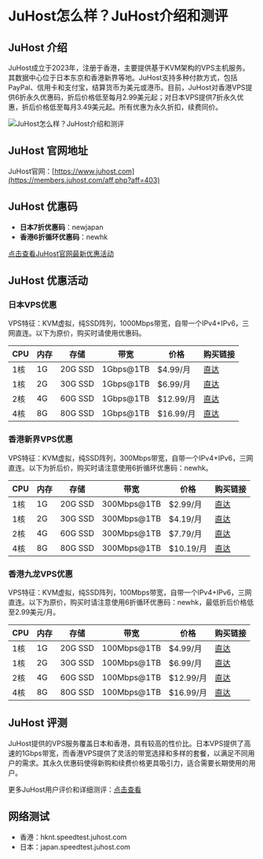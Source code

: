 # JuHost怎么样？JuHost介绍和测评

## JuHost 介绍
JuHost成立于2023年，注册于香港，主要提供基于KVM架构的VPS主机服务。其数据中心位于日本东京和香港新界等地。JuHost支持多种付款方式，包括PayPal、信用卡和支付宝，结算货币为美元或港币。目前，JuHost对香港VPS提供6折永久优惠码，折后价格低至每月2.99美元起；对日本VPS提供7折永久优惠，折后价格低至每月3.49美元起。所有优惠为永久折扣，续费同价。

![JuHost怎么样？JuHost介绍和测评](https://github.com/user-attachments/assets/d47ee7af-9b96-4ddd-965e-42e025b65391)

## JuHost 官网地址
JuHost官网：[https://www.juhost.com](https://members.juhost.com/aff.php?aff=403)

## JuHost 优惠码
- **日本7折优惠码**：newjapan
- **香港6折循环优惠码**：newhk

[点击查看JuHost官网最新优惠活动](https://members.juhost.com/aff.php?aff=403)

## JuHost 优惠活动

### 日本VPS优惠

VPS特征：KVM虚拟，纯SSD阵列，1000Mbps带宽，自带一个IPv4+IPv6，三网直连。以下为原价，购买时请使用优惠码。

| CPU   | 内存  | 存储      | 带宽           | 价格       | 购买链接                                                                                   |
|-------|-------|-----------|----------------|------------|--------------------------------------------------------------------------------------------|
| 1核   | 1G    | 20G SSD   | 1Gbps@1TB      | $4.99/月   | [直达](https://members.juhost.com/aff.php?aff=403&pid=6)                                     |
| 1核   | 2G    | 30G SSD   | 1Gbps@1TB      | $6.99/月   | [直达](https://members.juhost.com/aff.php?aff=403&pid=7)                                     |
| 2核   | 4G    | 60G SSD   | 1Gbps@1TB      | $12.99/月  | [直达](https://members.juhost.com/aff.php?aff=403&pid=10)                                    |
| 4核   | 8G    | 80G SSD   | 1Gbps@1TB      | $16.99/月  | [直达](https://members.juhost.com/aff.php?aff=403&pid=11)                                    |

### 香港新界VPS优惠

VPS特征：KVM虚拟，纯SSD阵列，300Mbps带宽，自带一个IPv4+IPv6，三网直连。以下为折后价，购买时请注意使用6折循环优惠码：newhk。

| CPU   | 内存  | 存储      | 带宽           | 价格       | 购买链接                                                                                   |
|-------|-------|-----------|----------------|------------|--------------------------------------------------------------------------------------------|
| 1核   | 1G    | 20G SSD   | 300Mbps@1TB    | $2.99/月   | [直达](https://members.juhost.com/aff.php?aff=403&pid=13&promocode=newhk)                    |
| 1核   | 2G    | 30G SSD   | 300Mbps@1TB    | $4.19/月   | [直达](https://members.juhost.com/aff.php?aff=403&pid=14&promocode=newhk)                    |
| 2核   | 4G    | 60G SSD   | 300Mbps@1TB    | $7.79/月   | [直达](https://members.juhost.com/aff.php?aff=403&pid=15&promocode=newhk)                    |
| 4核   | 8G    | 80G SSD   | 300Mbps@1TB    | $10.19/月  | [直达](https://members.juhost.com/aff.php?aff=403&pid=16&promocode=newhk)                    |

### 香港九龙VPS优惠

VPS特征：KVM虚拟，纯SSD阵列，100Mbps带宽，自带一个IPv4+IPv6，三网直连。以下为原价，购买时请注意使用6折循环优惠码：newhk，最低折后价格低至2.99美元/月。

| CPU   | 内存  | 存储      | 带宽           | 价格       | 购买链接                                                                                   |
|-------|-------|-----------|----------------|------------|--------------------------------------------------------------------------------------------|
| 1核   | 1G    | 20G SSD   | 100Mbps@1TB    | $4.99/月   | [直达](https://members.juhost.com/aff.php?aff=403&pid=1)                                     |
| 1核   | 2G    | 30G SSD   | 100Mbps@1TB    | $6.99/月   | [直达](https://members.juhost.com/aff.php?aff=403&pid=2)                                     |
| 2核   | 4G    | 60G SSD   | 100Mbps@1TB    | $12.99/月  | [直达](https://members.juhost.com/aff.php?aff=403&pid=3)                                     |
| 4核   | 8G    | 80G SSD   | 100Mbps@1TB    | $16.99/月  | [直达](https://members.juhost.com/aff.php?aff=403&pid=4)                                     |

## JuHost 评测
JuHost提供的VPS服务覆盖日本和香港，具有较高的性价比。日本VPS提供了高速的1Gbps带宽，而香港VPS提供了灵活的带宽选择和多样的套餐，以满足不同用户的需求。其永久优惠码使得新购和续费价格更具吸引力，适合需要长期使用的用户。

更多JuHost用户评价和详细测评：[点击查看](https://members.juhost.com/aff.php?aff=403)

## 网络测试
- 香港：hknt.speedtest.juhost.com
- 日本：japan.speedtest.juhost.com
